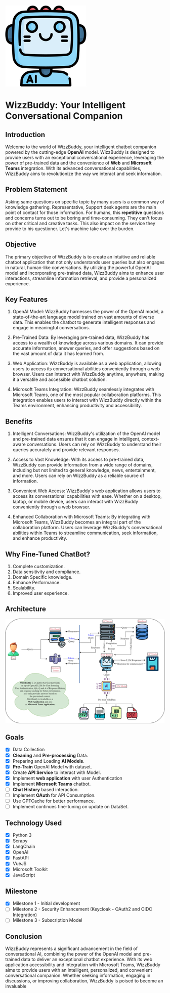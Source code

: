 ![MarineGEO circle logo](/ai.png "MarineGEO logo")
# WizzBuddy: Your Intelligent Conversational Companion

## Introduction

Welcome to the world of WizzBuddy, your intelligent chatbot companion powered by the cutting-edge **OpenAI** model.
WizzBuddy is designed to provide users with an exceptional conversational experience,
leveraging the power of pre-trained data and the convenience of 
**Web** and **Microsoft Teams** integration.
With its advanced conversational capabilities,
WizzBuddy aims to revolutionize the way we interact and seek information.

## Problem Statement
Asking same questions on specific topic by many users is a common way of knowledge gathering.
Representative, Support desk agents are the main point of contact for those information. 
For humans, this **repetitive** questions and concerns turns out to be boring and time-consuming.
They can't focus on other critical and creative tasks. This also impact on the service they provide to his questioner.
Let's machine take over the burden.

## Objective

The primary objective of WizzBuddy is to create an intuitive and reliable chatbot application that not only understands user queries but also engages in natural, human-like conversations. By utilizing the powerful OpenAI model and incorporating pre-trained data, WizzBuddy aims to enhance user interactions, streamline information retrieval, and provide a personalized experience.

## Key Features

1. OpenAI Model: WizzBuddy harnesses the power of the OpenAI model, a state-of-the-art language model trained on vast amounts of diverse data. This enables the chatbot to generate intelligent responses and engage in meaningful conversations.

2. Pre-Trained Data: By leveraging pre-trained data, WizzBuddy has access to a wealth of knowledge across various domains. It can provide accurate information, answer queries, and offer suggestions based on the vast amount of data it has learned from.

3. Web Application: WizzBuddy is available as a web application, allowing users to access its conversational abilities conveniently through a web browser. Users can interact with WizzBuddy anytime, anywhere, making it a versatile and accessible chatbot solution.

4. Microsoft Teams Integration: WizzBuddy seamlessly integrates with Microsoft Teams, one of the most popular collaboration platforms. This integration enables users to interact with WizzBuddy directly within the Teams environment, enhancing productivity and accessibility.

## Benefits

1. Intelligent Conversations: WizzBuddy's utilization of the OpenAI model and pre-trained data ensures that it can engage in intelligent, context-aware conversations. Users can rely on WizzBuddy to understand their queries accurately and provide relevant responses.

2. Access to Vast Knowledge: With its access to pre-trained data, WizzBuddy can provide information from a wide range of domains, including but not limited to general knowledge, news, entertainment, and more. Users can rely on WizzBuddy as a reliable source of information.

3. Convenient Web Access: WizzBuddy's web application allows users to access its conversational capabilities with ease. Whether on a desktop, laptop, or mobile device, users can interact with WizzBuddy conveniently through a web browser.

4. Enhanced Collaboration with Microsoft Teams: By integrating with Microsoft Teams, WizzBuddy becomes an integral part of the collaboration platform. Users can leverage WizzBuddy's conversational abilities within Teams to streamline communication, seek information, and enhance productivity.

## Why Fine-Tuned ChatBot?
1. Complete customization.
2. Data sensitivity and compliance.
3. Domain Specific knowledge.
4. Enhance Performance.
5. Scalability.
6. Improved user experience.

## Architecture

![MarineGEO circle logo](/WizzBuddy.drawio.png "MarineGEO logo")

## Goals
- [x] Data Collection
- [x] **Cleaning** and **Pre-processing** Data.
- [x] Preparing and Loading **AI Models**.
- [x] **Pre-Train** OpenAI Model with dataset.
- [x] Create **API Service** to interact with Model.
- [x] Implement **web application** with user Authentication
- [x] Implement **Microsoft Teams** chatbot.
- [ ] **Chat History** based interaction.
- [ ] Implement **OAuth** for API Consumption.
- [ ] Use GPTCache for better performance.
- [ ] Implement continues fine-tuning on update on DataSet.

## Technology Used
- [x] Python 3
- [x] Scrapy
- [x] LangChain
- [x] OpenAI
- [x] FastAPI
- [x] VueJS
- [x] Microsoft Toolkit
- [x] JavaScript

## Milestone
- [x] Milestone 1 - Initial development
- [ ] Milestone 2 - Security Enhancement (Keycloak - OAuth2 and OIDC Integration)
- [ ] Milestone 3 - Subscription Model

## Conclusion

WizzBuddy represents a significant advancement in the field of conversational AI, combining the power of the OpenAI model and pre-trained data to deliver an exceptional chatbot experience. With its web application accessibility and integration with Microsoft Teams, WizzBuddy aims to provide users with an intelligent, personalized, and convenient conversational companion. Whether seeking information, engaging in discussions, or improving collaboration, WizzBuddy is poised to become an invaluable




